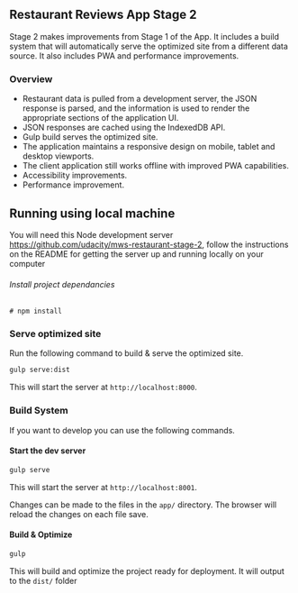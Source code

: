 
## Restaurant Reviews App Stage 2 

Stage 2 makes improvements from Stage 1 of the App. It includes a build system that will automatically serve the optimized site from a different data source. It also includes PWA and performance improvements.


### Overview

* Restaurant data is pulled from a development server, the JSON response is parsed, and the information is used to render the appropriate sections of the application UI.
* JSON responses are cached using the IndexedDB API.
* Gulp build serves the optimized site.
* The application maintains a responsive design on mobile, tablet and desktop viewports.
* The client application still works offline with improved PWA capabilities.
* Accessibility improvements.
* Performance improvement. 


## Running using local machine

You will need this Node development server https://github.com/udacity/mws-restaurant-stage-2, follow the instructions on the README for getting the server up and running locally on your computer

###### Install project dependancies
```Install project dependancies
# npm install
```

### Serve optimized site

Run the following command to build & serve the optimized site.

```bash
gulp serve:dist
```

This will start the server at `http://localhost:8000`.

### Build System
If you want to develop you can use the following commands.

#### Start the dev server

```bash
gulp serve
```

This will start the server at `http://localhost:8001`.

Changes can be made to the files in the `app/` directory. The browser will reload the changes on each file save.

#### Build & Optimize

```bash
gulp
```

This will build and optimize the project ready for deployment. It will output to the `dist/` folder



